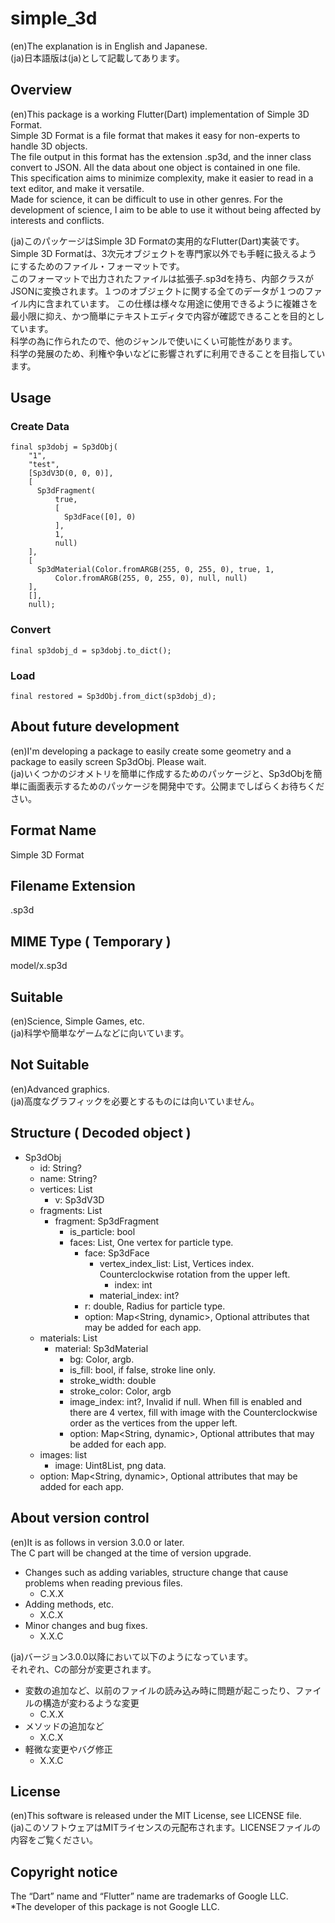 # simple_3d

(en)The explanation is in English and Japanese.  
(ja)日本語版は(ja)として記載してあります。

## Overview
(en)This package is a working Flutter(Dart) implementation of Simple 3D Format.  
Simple 3D Format is a file format that makes it easy for non-experts to handle 3D objects.  
The file output in this format has the extension .sp3d, and the inner class convert to JSON. All the data about one object is contained in one file.  
This specification aims to minimize complexity, make it easier to read in a text editor, and make it versatile.  
Made for science, it can be difficult to use in other genres. 
For the development of science, I aim to be able to use it without being affected by interests and conflicts.

(ja)このパッケージはSimple 3D Formatの実用的なFlutter(Dart)実装です。  
Simple 3D Formatは、3次元オブジェクトを専門家以外でも手軽に扱えるようにするためのファイル・フォーマットです。  
このフォーマットで出力されたファイルは拡張子.sp3dを持ち、内部クラスがJSONに変換されます。１つのオブジェクトに関する全てのデータが１つのファイル内に含まれています。
この仕様は様々な用途に使用できるように複雑さを最小限に抑え、かつ簡単にテキストエディタで内容が確認できることを目的としています。  
科学の為に作られたので、他のジャンルで使いにくい可能性があります。  
科学の発展のため、利権や争いなどに影響されずに利用できることを目指しています。

## Usage
### Create Data
    final sp3dobj = Sp3dObj(
        "1",
        "test",
        [Sp3dV3D(0, 0, 0)],
        [
          Sp3dFragment(
              true,
              [
                Sp3dFace([0], 0)
              ],
              1,
              null)
        ],
        [
          Sp3dMaterial(Color.fromARGB(255, 0, 255, 0), true, 1,
              Color.fromARGB(255, 0, 255, 0), null, null)
        ],
        [],
        null);
### Convert
    final sp3dobj_d = sp3dobj.to_dict();
### Load
    final restored = Sp3dObj.from_dict(sp3dobj_d);

## About future development
(en)I'm developing a package to easily create some geometry and a package to easily screen Sp3dObj. Please wait.  
(ja)いくつかのジオメトリを簡単に作成するためのパッケージと、Sp3dObjを簡単に画面表示するためのパッケージを開発中です。公開までしばらくお待ちください。

## Format Name
Simple 3D Format

## Filename Extension
.sp3d

## MIME Type ( Temporary )
model/x.sp3d

## Suitable
(en)Science, Simple Games, etc.   
(ja)科学や簡単なゲームなどに向いています。

## Not Suitable
(en)Advanced graphics.  
(ja)高度なグラフィックを必要とするものには向いていません。

## Structure ( Decoded object )
- Sp3dObj
    - id: String?
    - name: String?
    - vertices: List
        - v: Sp3dV3D
    - fragments: List
        - fragment: Sp3dFragment
            - is_particle: bool
            - faces: List, One vertex for particle type.
                - face: Sp3dFace
                    - vertex_index_list: List, Vertices index. Counterclockwise rotation from the upper left.
                        - index: int
                    - material_index: int?
                - r: double, Radius for particle type.
                - option: Map<String, dynamic>, Optional attributes that may be added for each app.
    - materials: List
        - material: Sp3dMaterial
            - bg: Color, argb.
            - is_fill: bool, if false, stroke line only.
            - stroke_width: double
            - stroke_color: Color, argb
            - image_index: int?, Invalid if null. When fill is enabled and there are 4 vertex, fill with image with the Counterclockwise order as the vertices from the upper left.
            - option: Map<String, dynamic>, Optional attributes that may be added for each app.
    - images: list
        - image: Uint8List, png data.
    - option: Map<String, dynamic>, Optional attributes that may be added for each app.

## About version control
(en)It is as follows in version 3.0.0 or later.  
The C part will be changed at the time of version upgrade.
- Changes such as adding variables, structure change that cause problems when reading previous files. 
  - C.X.X
- Adding methods, etc. 
  - X.C.X
- Minor changes and bug fixes. 
  - X.X.C
  
(ja)バージョン3.0.0以降において以下のようになっています。  
それぞれ、Cの部分が変更されます。
- 変数の追加など、以前のファイルの読み込み時に問題が起こったり、ファイルの構造が変わるような変更 
  - C.X.X
- メソッドの追加など 
  - X.C.X
- 軽微な変更やバグ修正 
  - X.X.C

## License
(en)This software is released under the MIT License, see LICENSE file.  
(ja)このソフトウェアはMITライセンスの元配布されます。LICENSEファイルの内容をご覧ください。

## Copyright notice
The “Dart” name and “Flutter” name are trademarks of Google LLC.  
*The developer of this package is not Google LLC.